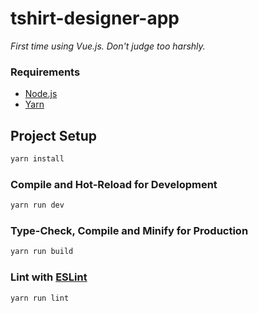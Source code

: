 # tshirt-designer-app

_First time using Vue.js. Don't judge too harshly._

### Requirements

- [Node.js](https://nodejs.org/en/)
- [Yarn](https://yarnpkg.com/)

## Project Setup

```sh
yarn install
```

### Compile and Hot-Reload for Development

```sh
yarn run dev
```

### Type-Check, Compile and Minify for Production

```sh
yarn run build
```

### Lint with [ESLint](https://eslint.org/)

```sh
yarn run lint
```
